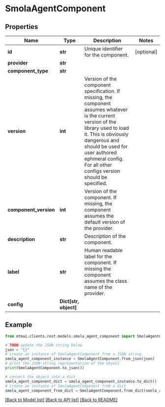 # SmolaAgentComponent


## Properties

Name | Type | Description | Notes
------------ | ------------- | ------------- | -------------
**id** | **str** | Unique identifier for the component. | [optional] 
**provider** | **str** |  | 
**component_type** | **str** |  | 
**version** | **int** | Version of the component specification. If missing, the component assumes whatever is the current version of the library used to load it. This is obviously dangerous and should be used for user authored ephmeral config. For all other configs version should be specified. | 
**component_version** | **int** | Version of the component. If missing, the component assumes the default version of the provider. | 
**description** | **str** | Description of the component. | 
**label** | **str** | Human readable label for the component. If missing the component assumes the class name of the provider. | 
**config** | **Dict[str, object]** |  | 

## Example

```python
from mtmai.clients.rest.models.smola_agent_component import SmolaAgentComponent

# TODO update the JSON string below
json = "{}"
# create an instance of SmolaAgentComponent from a JSON string
smola_agent_component_instance = SmolaAgentComponent.from_json(json)
# print the JSON string representation of the object
print(SmolaAgentComponent.to_json())

# convert the object into a dict
smola_agent_component_dict = smola_agent_component_instance.to_dict()
# create an instance of SmolaAgentComponent from a dict
smola_agent_component_from_dict = SmolaAgentComponent.from_dict(smola_agent_component_dict)
```
[[Back to Model list]](../README.md#documentation-for-models) [[Back to API list]](../README.md#documentation-for-api-endpoints) [[Back to README]](../README.md)


